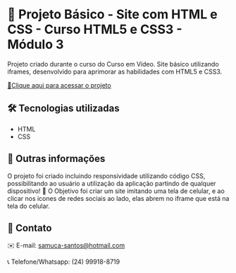 # 📄 Projeto Básico - Site com HTML e CSS - Curso HTML5 e CSS3 - Módulo 3

 Projeto criado durante o curso do Curso em Vídeo. Site básico utilizando iframes, desenvolvido para aprimorar as habilidades com HTML5 e CSS3.

 [🔗Clique aqui para acessar o projeto](https://samukasouza.github.io/projeto-redessociais/)

 
## 🛠️ Tecnologias utilizadas
* HTML
* CSS

## 🔎 Outras informações

O projeto foi criado incluindo responsividade utilizando código CSS, possibilitando ao usuário a utilização da aplicação partindo de qualquer dispositivo! 📱
O Objetivo foi criar um site imitando uma tela de celular, e ao clicar nos icones de redes sociais ao lado, elas abrem no iframe que está na tela do celular.

## 📲 Contato

✉️ E-mail: samuca-santos@hotmail.com

📞 Telefone/Whatsapp: (24) 99918-8719
